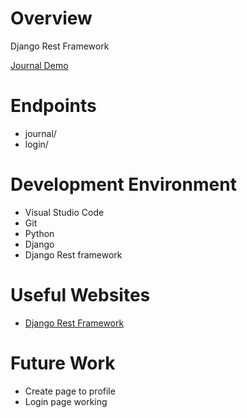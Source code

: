 # Overview

Django Rest Framework

[Journal Demo](https://www.youtube.com/watch?v=PWzL_aRnZ5o)

# Endpoints
- journal/
- login/


# Development Environment

- Visual Studio Code
- Git 
- Python
- Django
- Django Rest framework

# Useful Websites

* [Django Rest Framework]([http://url.link.goes.here](https://www.django-rest-framework.org/))

# Future Work

* Create page to profile
* Login page working
